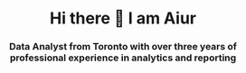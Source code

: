 <div id="header" align="center">
  <h1>Hi there 👋 I am Aiur </h1>
  <h3>Data Analyst from Toronto with over three years of professional experience in analytics and reporting</h3>
</div>
<!--
**AiurBL/AiurBL** is a ✨ _special_ ✨ repository because its `README.md` (this file) appears on your GitHub profile.

Here are some ideas to get you started:

- 🔭 I’m currently working on ...
- 🌱 I’m currently learning ...
- 👯 I’m looking to collaborate on ...
- 🤔 I’m looking for help with ...
- 💬 Ask me about ...
- 📫 How to reach me: ...
- 😄 Pronouns: ...
- ⚡ Fun fact: ...
-->
